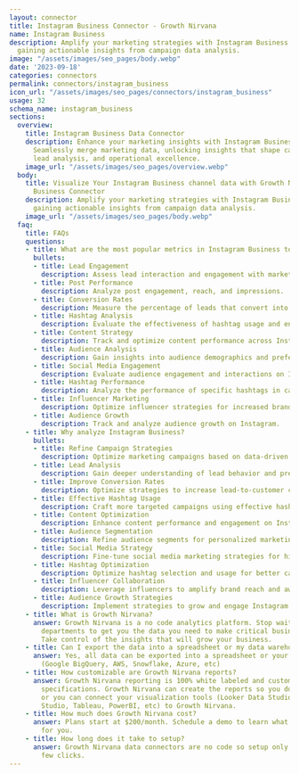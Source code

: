 ```yaml
---
layout: connector
title: Instagram Business Connector - Growth Nirvana
name: Instagram Business
description: Amplify your marketing strategies with Instagram Business integration,
  gaining actionable insights from campaign data analysis.
image: "/assets/images/seo_pages/body.webp"
date: '2023-09-18'
categories: connectors
permalink: connectors/instagram_business
icon_url: "/assets/images/seo_pages/connectors/instagram_business"
usage: 32
schema_name: instagram_business
sections:
  overview:
    title: Instagram Business Data Connector
    description: Enhance your marketing insights with Instagram Business integration.
      Seamlessly merge marketing data, unlocking insights that shape campaign strategies,
      lead analysis, and operational excellence.
    image_url: "/assets/images/seo_pages/overview.webp"
  body:
    title: Visualize Your Instagram Business channel data with Growth Nirvana's Instagram
      Business Connector
    description: Amplify your marketing strategies with Instagram Business integration,
      gaining actionable insights from campaign data analysis.
    image_url: "/assets/images/seo_pages/body.webp"
  faq:
    title: FAQs
    questions:
    - title: What are the most popular metrics in Instagram Business to analyze?
      bullets:
      - title: Lead Engagement
        description: Assess lead interaction and engagement with marketing materials.
      - title: Post Performance
        description: Analyze post engagement, reach, and impressions.
      - title: Conversion Rates
        description: Measure the percentage of leads that convert into customers.
      - title: Hashtag Analysis
        description: Evaluate the effectiveness of hashtag usage and engagement.
      - title: Content Strategy
        description: Track and optimize content performance across Instagram.
      - title: Audience Analysis
        description: Gain insights into audience demographics and preferences.
      - title: Social Media Engagement
        description: Evaluate audience engagement and interactions on Instagram.
      - title: Hashtag Performance
        description: Analyze the performance of specific hashtags in campaigns.
      - title: Influencer Marketing
        description: Optimize influencer strategies for increased brand awareness.
      - title: Audience Growth
        description: Track and analyze audience growth on Instagram.
    - title: Why analyze Instagram Business?
      bullets:
      - title: Refine Campaign Strategies
        description: Optimize marketing campaigns based on data-driven insights.
      - title: Lead Analysis
        description: Gain deeper understanding of lead behavior and preferences.
      - title: Improve Conversion Rates
        description: Optimize strategies to increase lead-to-customer conversion rates.
      - title: Effective Hashtag Usage
        description: Craft more targeted campaigns using effective hashtags.
      - title: Content Optimization
        description: Enhance content performance and engagement on Instagram.
      - title: Audience Segmentation
        description: Refine audience segments for personalized marketing campaigns.
      - title: Social Media Strategy
        description: Fine-tune social media marketing strategies for higher engagement.
      - title: Hashtag Optimization
        description: Optimize hashtag selection and usage for better campaign results.
      - title: Influencer Collaboration
        description: Leverage influencers to amplify brand reach and awareness.
      - title: Audience Growth Strategies
        description: Implement strategies to grow and engage Instagram audience.
    - title: What is Growth Nirvana?
      answer: Growth Nirvana is a no code analytics platform. Stop waiting for other
        departments to get you the data you need to make critical business decisions.
        Take control of the insights that will grow your business.
    - title: Can I export the data into a spreadsheet or my data warehouse?
      answer: Yes, all data can be exported into a spreadsheet or your data warehouse
        (Google BigQuery, AWS, Snowflake, Azure, etc)
    - title: How customizable are Growth Nirvana reports?
      answer: Growth Nirvana reporting is 100% white labeled and customized to your
        specifications. Growth Nirvana can create the reports so you don’t have to
        or you can connect your visualization tools (Looker Data Studio/Google Data
        Studio, Tableau, PowerBI, etc) to Growth Nirvana.
    - title: How much does Growth Nirvana cost?
      answer: Plans start at $200/month. Schedule a demo to learn what plan is best
        for you.
    - title: How long does it take to setup?
      answer: Growth Nirvana data connectors are no code so setup only requires a
        few clicks.
---
```


